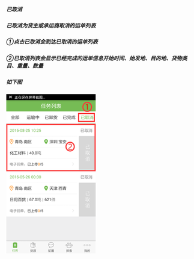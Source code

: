 ##### 已取消

##### 已取消为货主或承运商取消的运单列表

##### ①点击已取消会到达已取消的运单列表

##### ②已取消列表会显示已经完成的运单信息开始时间、始发地、目的地、货物类目、重量、数量

##### 如下图

![](/assets/已取消完成.png)

